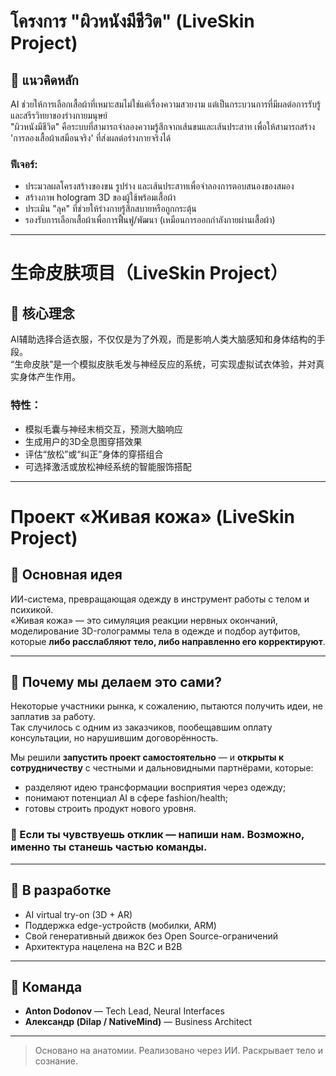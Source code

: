 # โครงการ "ผิวหนังมีชีวิต" (LiveSkin Project)

## 📌 แนวคิดหลัก

AI ช่วยให้การเลือกเสื้อผ้าที่เหมาะสมไม่ใช่แค่เรื่องความสวยงาม แต่เป็นกระบวนการที่มีผลต่อการรับรู้และสรีรวิทยาของร่างกายมนุษย์  
"ผิวหนังมีชีวิต" คือระบบที่สามารถจำลองความรู้สึกจากเส้นขนและเส้นประสาท เพื่อให้สามารถสร้าง 'การลองเสื้อผ้าเสมือนจริง' ที่ส่งผลต่อร่างกายจริงได้

### ฟีเจอร์:
- ประมวลผลโครงสร้างของขน รูปร่าง และเส้นประสาทเพื่อจำลองการตอบสนองของสมอง
- สร้างภาพ hologram 3D ของผู้ใช้พร้อมเสื้อผ้า
- ประเมิน "ลุค" ที่ช่วยให้ร่างกายรู้สึกสบายหรือถูกกระตุ้น
- รองรับการเลือกเสื้อผ้าเพื่อการฟื้นฟู/พัฒนา (เหมือนการออกกำลังกายผ่านเสื้อผ้า)

---

# 生命皮肤项目（LiveSkin Project）

## 📌 核心理念

AI辅助选择合适衣服，不仅仅是为了外观，而是影响人类大脑感知和身体结构的手段。  
“生命皮肤”是一个模拟皮肤毛发与神经反应的系统，可实现虚拟试衣体验，并对真实身体产生作用。

### 特性：
- 模拟毛囊与神经末梢交互，预测大脑响应
- 生成用户的3D全息图穿搭效果
- 评估“放松”或“纠正”身体的穿搭组合
- 可选择激活或放松神经系统的智能服饰搭配

---

# Проект «Живая кожа» (LiveSkin Project)

## 📌 Основная идея

ИИ-система, превращающая одежду в инструмент работы с телом и психикой.  
«Живая кожа» — это симуляция реакции нервных окончаний, моделирование 3D-голограммы тела в одежде и подбор аутфитов, которые **либо расслабляют тело, либо направленно его корректируют**.

---

## 🎯 Почему мы делаем это сами?

Некоторые участники рынка, к сожалению, пытаются получить идеи, не заплатив за работу.  
Так случилось с одним из заказчиков, пообещавшим оплату консультации, но нарушившим договорённость.  

Мы решили **запустить проект самостоятельно** — и **открыты к сотрудничеству** с честными и дальновидными партнёрами, которые:
- разделяют идею трансформации восприятия через одежду;
- понимают потенциал AI в сфере fashion/health;
- готовы строить продукт нового уровня.

### 💬 Если ты чувствуешь отклик — напиши нам. Возможно, именно ты станешь частью команды.

---

## 🔧 В разработке

- AI virtual try-on (3D + AR)
- Поддержка edge-устройств (мобилки, ARM)
- Свой генеративный движок без Open Source-ограничений
- Архитектура нацелена на B2C и B2B

---

## 🧠 Команда

- **Anton Dodonov** — Tech Lead, Neural Interfaces
- **Александр (Dilap / NativeMind)** — Business Architect

---

> Основано на анатомии. Реализовано через ИИ. Раскрывает тело и сознание.
